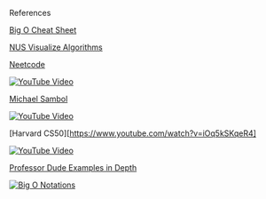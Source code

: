 References 

[Big O Cheat Sheet](https://www.bigocheatsheet.com/)

[NUS Visualize Algorithms](https://visualgo.net/en)

[Neetcode](https://www.youtube.com/watch?v=BgLTDT03QtU)

[![YouTube Video](https://img.youtube.com/vi/BgLTDT03QtU/0.jpg)](https://www.youtube.com/watch?v=BgLTDT03QtU)

[Michael Sambol](https://www.youtube.com/watch?v=__vX2sjlpXU)

[![YouTube Video](https://img.youtube.com/vi/__vX2sjlpXU/0.jpg)](https://www.youtube.com/watch?v=__vX2sjlpXU)

[Harvard CS50][https://www.youtube.com/watch?v=iOq5kSKqeR4]

[![YouTube Video](https://img.youtube.com/vi/iOq5kSKqeR4/0.jpg)](https://www.youtube.com/watch?v=iOq5kSKqeR4)

[Professor Dude Examples in Depth](https://www.youtube.com/watch?v=V6mKVRU1evU&list=PLGLfVvz_LVvReUrWr94U-ZMgjYTQ538nT)

[![Big O Notations](https://img.youtube.com/vi/V6mKVRU1evU/0.jpg)](https://www.youtube.com/watch?v=V6mKVRU1evU&list=PLGLfVvz_LVvReUrWr94U-ZMgjYTQ538nT)

